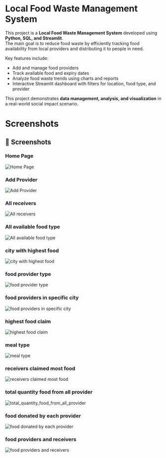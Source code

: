 # Local Food Waste Management System

This project is a **Local Food Waste Management System** developed using **Python, SQL, and Streamlit**.  
The main goal is to reduce food waste by efficiently tracking food availability from local providers and distributing it to people in need.  

Key features include:  
- Add and manage food providers  
- Track available food and expiry dates  
- Analyze food waste trends using charts and reports  
- Interactive Streamlit dashboard with filters for location, food type, and provider  

This project demonstrates **data management, analysis, and visualization** in a real-world social impact scenario.

# Screenshots

## 📸 Screenshots

### Home Page
![Home Page](screenshots/Local_food_waste_management_system.png)

### Add Provider
![Add Provider](screenshots/All_Providers_data.png)

### All receivers
![All receivers](screenshots/all_receivers.png)

### All available food type
![All available food type](screenshots/available_food_type.png)

### city with highest food
![city with highest food](screenshots/city_with_highest_food.png)

### food provider type
![food provider type](screenshots/food_provider_type.png)

### food providers in specific city
![food providers in specific city](screenshots/food_providers_inspecific_city.png)

### highest food claim
![highest food claim](screenshots/highest_food_claim.png)

### meal type
![meal type](screenshots/meal_type.png)

### receivers claimed most food
![receivers claimed most food](screenshots/receivers_claimed_most_food.png)

### total quantity food from all provider
![total_quantity_food_from_all_provider](screenshots/total_quantity_food_from_all_provider.png)

### food donated by each provider
![food donated by each provider](screenshots/food_donated_by_each_provider.png)


### food providers and receivers
![food providers and receivers](screenshots/food_providers_and_receivers.png)



